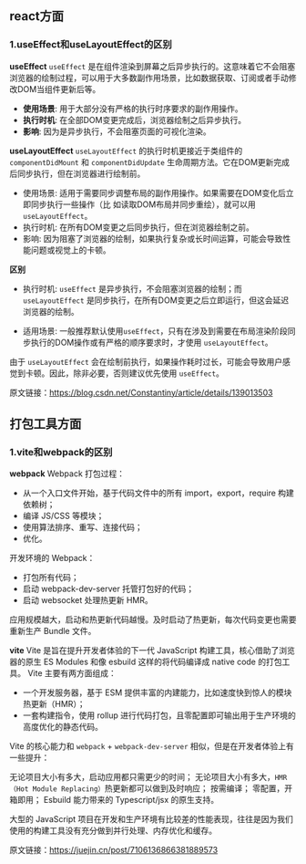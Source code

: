 ## react方面

### 1.useEffect和useLayoutEffect的区别

**useEffect**
`useEffect` 是在组件渲染到屏幕之后异步执行的。这意味着它不会阻塞浏览器的绘制过程，可以用于大多数副作用场景，比如数据获取、订阅或者手动修改DOM当组件更新后等。

*   **使用场景**: 用于大部分没有严格的执行时序要求的副作用操作。
*   **执行时机**: 在全部DOM变更完成后，浏览器绘制之后异步执行。
*   **影响**: 因为是异步执行，不会阻塞页面的可视化渲染。

**useLayoutEffect**
`useLayoutEffect` 的执行时机更接近于类组件的 `componentDidMount` 和 `componentDidUpdate` 生命周期方法。它在DOM更新完成后同步执行，但在浏览器进行绘制前。

*   使用场景: 适用于需要同步调整布局的副作用操作。如果需要在DOM变化后立即同步执行一些操作（比     如读取DOM布局并同步重绘），就可以用 `useLayoutEffect`。
*   执行时机: 在所有DOM变更之后同步执行，但在浏览器绘制之前。
*   影响: 因为阻塞了浏览器的绘制，如果执行复杂或长时间运算，可能会导致性能问题或视觉上的卡顿。

**区别**

*   执行时机: `useEffect` 是异步执行，不会阻塞浏览器的绘制；而 `useLayoutEffect`                 是同步执行，在所有DOM变更之后立即运行，但这会延迟浏览器的绘制。

*   适用场景: 一般推荐默认使用`useEffect`，只有在涉及到需要在布局渲染阶段同步执行的DOM操作或有严格的顺序要求时，才使用 `useLayoutEffect`。

由于 `useLayoutEffect` 会在绘制前执行，如果操作耗时过长，可能会导致用户感觉到卡顿。因此，除非必要，否则建议优先使用 `useEffect`。

原文链接：<https://blog.csdn.net/Constantiny/article/details/139013503>

## 打包工具方面

### 1.vite和webpack的区别

**webpack**
Webpack 打包过程：

*   从一个入口文件开始，基于代码文件中的所有 import，export，require 构建依赖树；
*   编译 JS/CSS 等模块；
*   使用算法排序、重写、连接代码；
*   优化。

开发环境的 Webpack：

*   打包所有代码；
*   启动 webpack-dev-server 托管打包好的代码；
*   启动 websocket 处理热更新 HMR。

应用规模越大，启动和热更新代码越慢。及时启动了热更新，每次代码变更也需要重新生产 Bundle 文件。

**vite**
Vite 是旨在提升开发者体验的下一代 JavaScript 构建工具，核心借助了浏览器的原生 ES Modules 和像 esbuild 这样的将代码编译成 native code 的打包工具。
Vite 主要有两方面组成：

*   一个开发服务器，基于 ESM 提供丰富的内建能力，比如速度快到惊人的模块热更新（HMR）；
*   一套构建指令，使用 rollup 进行代码打包，且零配置即可输出用于生产环境的高度优化的静态代码。

Vite 的核心能力和 `webpack` + `webpack-dev-server` 相似，但是在开发者体验上有一些提升：

无论项目大小有多大，启动应用都只需更少的时间；
无论项目大小有多大，`HMR（Hot Module Replacing）`热更新都可以做到及时响应；
按需编译；
零配置，开箱即用；
Esbuild 能力带来的 Typescript/jsx 的原生支持。

大型的 JavaScript 项目在开发和生产环境有比较差的性能表现，往往是因为我们使用的构建工具没有充分做到并行处理、内存优化和缓存。

原文链接：<https://juejin.cn/post/7106136866381889573>
